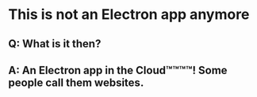 # This is not an Electron app anymore

## Q: What is it then?

## A: An Electron app in the Cloud™™™™! Some people call them websites.
